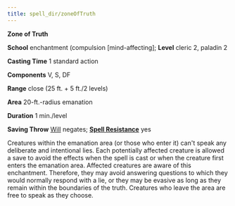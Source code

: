 ```yaml
---
title: spell_dir/zoneOfTruth
---
```

 **Zone of Truth**

**School** enchantment (compulsion [mind-affecting]; **Level** cleric 2, paladin 2

**Casting Time** 1 standard action

**Components** V, S, DF

**Range** close (25 ft. + 5 ft./2 levels)

**Area** 20-ft.-radius emanation

**Duration** 1 min./level

**Saving Throw** [Will](../combat#_will) negates; **[Spell Resistance](../glossary#_spell-resistance)** yes

Creatures within the emanation area (or those who enter it) can't speak any deliberate and intentional lies. Each potentially affected creature is allowed a save to avoid the effects when the spell is cast or when the creature first enters the emanation area. Affected creatures are aware of this enchantment. Therefore, they may avoid answering questions to which they would normally respond with a lie, or they may be evasive as long as they remain within the boundaries of the truth. Creatures who leave the area are free to speak as they choose.


